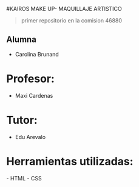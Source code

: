 #KAIROS MAKE UP- MAQUILLAJE ARTISTICO

>primer repositorio en la comision 46880

## Alumna

- Carolina Brunand

# Profesor:

- Maxi Cardenas

# Tutor:

- Edu Arevalo

# Herramientas utilizadas:

- HTML
- CSS
